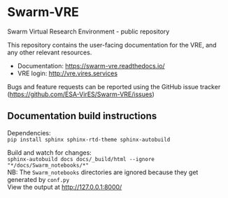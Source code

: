 # Swarm-VRE
Swarm Virtual Research Environment - public repository

This repository contains the user-facing documentation for the VRE, and any other relevant resources.

- Documentation: https://swarm-vre.readthedocs.io/
- VRE login: http://vre.vires.services

Bugs and feature requests can be reported using the GitHub issue tracker (https://github.com/ESA-VirES/Swarm-VRE/issues)


## Documentation build instructions

Dependencies:  
`pip install sphinx sphinx-rtd-theme sphinx-autobuild`

Build and watch for changes:  
`sphinx-autobuild docs docs/_build/html --ignore "*/docs/Swarm_notebooks/*"`  
NB: The `Swarm_notebooks` directories are ignored because they get generated by `conf.py`  
View the output at http://127.0.0.1:8000/